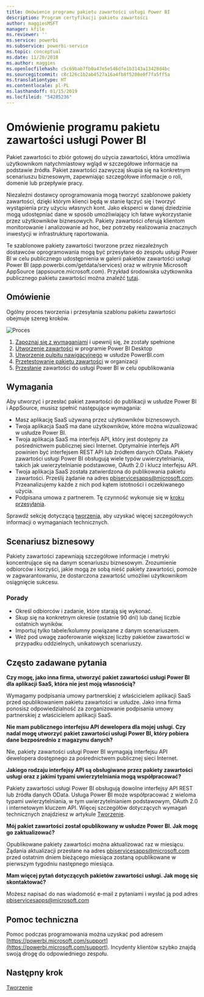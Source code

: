 ```yaml
---
title: Omówienie programu pakietu zawartości usługi Power BI
description: Program certyfikacji pakietu zawartości
author: maggiesMSFT
manager: kfile
ms.reviewer: ''
ms.service: powerbi
ms.subservice: powerbi-service
ms.topic: conceptual
ms.date: 11/20/2018
ms.author: maggies
ms.openlocfilehash: c5c69bab7fb0a47e5e546dfe1b3143a13428d4bc
ms.sourcegitcommit: c8c126c1b2ab4527a16a4fb8f5208e0f7fa5ff5a
ms.translationtype: HT
ms.contentlocale: pl-PL
ms.lasthandoff: 01/15/2019
ms.locfileid: "54285236"
---
```

# <a name="overview-of-the-power-bi-service-content-pack-program"></a>Omówienie programu pakietu zawartości usługi Power BI
Pakiet zawartości to zbiór gotowej do użycia zawartości, która umożliwia użytkownikom natychmiastowy wgląd w szczegółowe informacje na podstawie źródła. Pakiet zawartości zazwyczaj skupia się na konkretnym scenariuszu biznesowym, zapewniając szczegółowe informacje o roli, domenie lub przepływie pracy.

Niezależni dostawcy oprogramowania mogą tworzyć szablonowe pakiety zawartości, dzięki którym klienci będą w stanie łączyć się i tworzyć wystąpienia przy użyciu własnych kont. Jako eksperci w danej dziedzinie mogą udostępniać dane w sposób umożliwiający ich łatwe wykorzystanie przez użytkowników biznesowych. Pakiety zawartości oferują klientom monitorowanie i analizowanie ad hoc, bez potrzeby realizowania znacznych inwestycji w infrastrukturę raportowania.

Te szablonowe pakiety zawartości tworzone przez niezależnych dostawców oprogramowania mogą być przesyłane do zespołu usługi Power BI w celu publicznego udostępnienia w galerii pakietów zawartości usługi Power BI (app.powerbi.com/getdata/services) oraz w witrynie Microsoft AppSource (appsource.microsoft.com). Przykład środowiska użytkownika publicznego pakietu zawartości można znaleźć [tutaj](template-content-pack-experience.md).

## <a name="overview"></a>Omówienie
Ogólny proces tworzenia i przesyłania szablonu pakietu zawartości obejmuje szereg kroków.

 ![Proces](media/service-content-pack-overview/developer-content-pack-overview.png)

1. [Zapoznaj się z wymaganiami](#requirements) i upewnij się, że zostały spełnione
2. [Utworzenie zawartości](template-content-pack-authoring.md#queries) w programie Power BI Desktop
3. [Utworzenie pulpitu nawigacyjnego](template-content-pack-authoring.md#dashboard) w usłudze PowerBI.com
4. [Przetestowanie pakietu zawartości](template-content-pack-testing.md) w organizacji
5. [Przesłanie](template-content-pack-testing.md#submission) zawartości do usługi Power BI w celu opublikowania

<a name="requirements"></a>

## <a name="requirements"></a>Wymagania
Aby utworzyć i przesłać pakiet zawartości do publikacji w usłudze Power BI i AppSource, musisz spełnić następujące wymagania:

* Masz aplikację SaaS używaną przez użytkowników biznesowych.
* Twoja aplikacja SaaS ma dane użytkowników, które można wizualizować w usłudze Power BI.
* Twoja aplikacja SaaS ma interfejs API, który jest dostępny za pośrednictwem publicznej sieci Internet. Optymalnie interfejs API powinien być interfejsem REST API lub źródłem danych OData. Pakiety zawartości usługi Power BI obsługują wiele typów uwierzytelniania, takich jak uwierzytelnianie podstawowe, OAuth 2.0 i klucz interfejsu API. 
* Twoja aplikacja SaaS została zatwierdzona do publikowania pakietu zawartości. Prześlij żądanie na adres pbiservicesapps@microsoft.com. Przeanalizujemy każde z nich pod kątem istotności i oczekiwanego użycia. 
* Podpisana umowa z partnerem. Tę czynność wykonuje się w [kroku przesyłania](template-content-pack-testing.md#submission).

Sprawdź sekcję dotyczącą [tworzenia](template-content-pack-authoring.md), aby uzyskać więcej szczegółowych informacji o wymaganiach technicznych.

## <a name="business-scenario"></a>Scenariusz biznesowy
Pakiety zawartości zapewniają szczegółowe informacje i metryki koncentrujące się na danym scenariuszu biznesowym. Zrozumienie odbiorców i korzyści, jakie mogą ze sobą nieść pakiety zawartości, pomoże w zagwarantowaniu, że dostarczona zawartość umożliwi użytkownikom osiągnięcie sukcesu.

### <a name="tips"></a>Porady
* Określ odbiorców i zadanie, które starają się wykonać.  
* Skup się na konkretnym okresie (ostatnie 90 dni) lub danej liczbie ostatnich wyników.  
* Importuj tylko tabele/kolumny powiązane z danym scenariuszem.  
* Weź pod uwagę zaoferowanie większej liczby pakietów zawartości w przypadku oddzielnych, unikatowych scenariuszy.  

## <a name="frequently-asked-questions"></a>Często zadawane pytania
**Czy mogę, jako inna firma, utworzyć pakiet zawartości usługi Power BI dla aplikacji SaaS, która nie jest moją własnością?**

Wymagamy podpisania umowy partnerskiej z właścicielem aplikacji SaaS przed opublikowaniem pakietu zawartości w usłudze. Jako inna firma ponosisz odpowiedzialność za zorganizowanie podpisania umowy partnerskiej z właścicielem aplikacji SaaS.

**Nie mam publicznego interfejsu API dewelopera dla mojej usługi. Czy nadal mogę utworzyć pakiet zawartości usługi Power BI, który pobiera dane bezpośrednio z magazynu danych?**

Nie, pakiety zawartości usługi Power BI wymagają interfejsu API dewelopera dostępnego za pośrednictwem publicznej sieci Internet.

**Jakiego rodzaju interfejsy API są obsługiwane przez pakiety zawartości usługi oraz z jakimi typami uwierzytelniania mogą współpracować?**

Pakiety zawartości usługi Power BI obsługują dowolne interfejsy API REST lub źródła danych OData. Usługa Power BI może współpracować z wieloma typami uwierzytelniania, w tym uwierzytelnianiem podstawowym, OAuth 2.0 i internetowym kluczem API. Więcej szczegółów dotyczących wymagań technicznych znajdziesz w artykule [Tworzenie](template-content-pack-authoring.md#dashboard).

**Mój pakiet zawartości został opublikowany w usłudze Power BI. Jak mogę go zaktualizować?**

Opublikowane pakiety zawartości można aktualizować raz w miesiącu. Żądania aktualizacji przesłane na adres [pbiservicesapps@microsoft.com](mailto:pbiservicesapps@microsoft.com) przed ostatnim dniem bieżącego miesiąca zostaną opublikowane w pierwszym tygodniu następnego miesiąca.

**Mam więcej pytań dotyczących pakietów zawartości usługi. Jak mogę się skontaktować?**

Możesz napisać do nas wiadomość e-mail z pytaniami i wysłać ją pod adres [pbiservicesapps@microsoft.com](mailto:pbiservicesapps@microsoft.com)

## <a name="support"></a>Pomoc techniczna
Pomoc podczas programowania można uzyskać pod adresem [https://powerbi.microsoft.com/support](https://powerbi.microsoft.com/support). Incydenty klientów szybko znajdą swoją drogę do odpowiedniego zespołu.

## <a name="next-step"></a>Następny krok
[Tworzenie](template-content-pack-authoring.md)